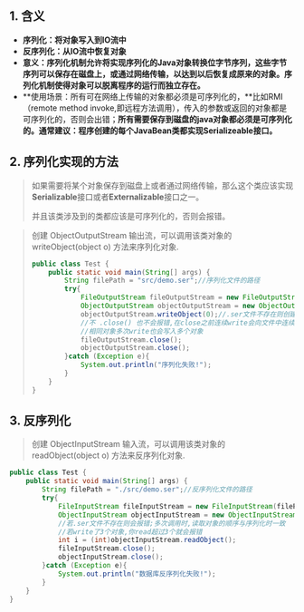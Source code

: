 ## 1. 含义

- **序列化：将对象写入到IO流中**
- **反序列化：从IO流中恢复对象**
- **意义：序列化机制允许将实现序列化的Java对象转换位字节序列，这些字节序列可以保存在磁盘上，或通过网络传输，以达到以后恢复成原来的对象。序列化机制使得对象可以脱离程序的运行而独立存在。**
- **使用场景：所有可在网络上传输的对象都必须是可序列化的，**比如RMI（remote method invoke,即远程方法调用），传入的参数或返回的对象都是可序列化的，否则会出错；**所有需要保存到磁盘的java对象都必须是可序列化的。通常建议：程序创建的每个JavaBean类都实现Serializeable接口。**

## 2. 序列化实现的方法

> 如果需要将某个对象保存到磁盘上或者通过网络传输，那么这个类应该实现**Serializable**接口或者**Externalizable**接口之一。
>
> 并且该类涉及到的类都应该是可序列化的，否则会报错。

> 创建 ObjectOutputStream 输出流，可以调用该类对象的 writeObject(object o) 方法来序列化对象.
>
> ```java
> public class Test {
>     public static void main(String[] args) {
>         String filePath = "src/demo.ser";//序列化文件的路径
>         try{
>             FileOutputStream fileOutputStream = new FileOutputStream(filePath);//若文件夹不存在则会报错,.ser文件不存在不要紧
>             ObjectOutputStream objectOutputStream = new ObjectOutputStream(fileOutputStream);
>             objectOutputStream.writeObject(0);//.ser文件不存在则创建
>             //不 .close() 也不会报错,在close之前连续write会向文件中连续追加内容,反序列化时要需要多次调用反序列化函数
>             //相同对象多次write也会写入多个对象
>             fileOutputStream.close();
>             objectOutputStream.close();
>         }catch (Exception e){
>             System.out.println("序列化失败!");
>         }
>     }
> }
> ```

## 3. 反序列化

> 创建 ObjectInputStream 输入流，可以调用该类对象的 readObject(object o) 方法来反序列化对象.

```java
public class Test {
    public static void main(String[] args) {
        String filePath = "./src/demo.ser";//反序列化文件的路径
        try{
            FileInputStream fileInputStream = new FileInputStream(filePath);
            ObjectInputStream objectInputStream = new ObjectInputStream(fileInputStream);
            //若.ser文件不存在则会报错;多次调用时,读取对象的顺序与序列化时一致
            //若write了3个对象,你read超过3个就会报错
            int i = (int)objectInputStream.readObject();
            fileInputStream.close();
            objectInputStream.close();
        }catch (Exception e){
            System.out.println("数据库反序列化失败!");
        }
    }
}
```

